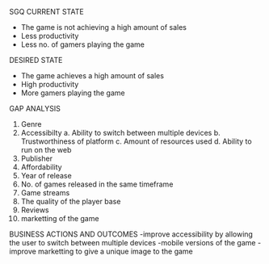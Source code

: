 SGQ
CURRENT STATE
- The game is not achieving a high amount of sales
- Less productivity
- Less no. of gamers playing the game

DESIRED STATE
- The game achieves a high amount of sales
- High productivity
- More gamers playing the game

GAP ANALYSIS
1. Genre
2. Accessibilty
    a. Ability to switch between multiple devices
    b. Trustworthiness of platform
    c. Amount of resources used
    d. Ability to run on the web
3. Publisher
4. Affordability
5. Year of release
6. No. of games released in the same timeframe
7. Game streams
8. The quality of the player base
9. Reviews
10. marketting of the game

BUSINESS ACTIONS AND OUTCOMES
-improve accessibility by allowing the user to switch between multiple devices
-mobile versions of the game
-improve marketting to give a unique image to the game
